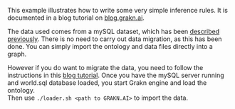 This example illustrates how to write some very simple inference rules. It is documented in a blog tutorial on [blog.grakn.ai](https://blog.grakn.ai).

The data used comes from a mySQL dataset, which has been [described previously](https://blog.grakn.ai/populating-mindmapsdb-with-the-world-5b2445aee60c). 
There is no need to carry out data migration, as this has been done. You can simply import the ontology and data files directly into a graph.

However if you do want to migrate the data, you need to follow the instructions in this [blog tutorial](https://blog.grakn.ai/populating-mindmapsdb-with-the-world-5b2445aee60c).
Once you have the mySQL server running and world.sql database loaded, you start Grakn engine and load the ontology.  
Then use `./loader.sh <path to GRAKN.AI>` to import the data.


